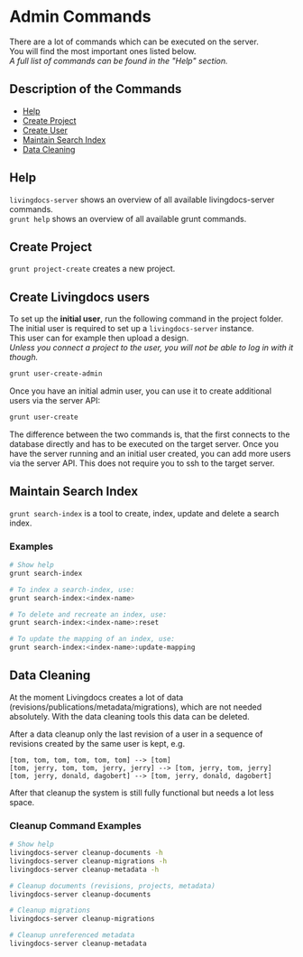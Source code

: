 # Admin Commands

There are a lot of commands which can be executed on the server. <br/>
You will find the most important ones listed below. <br/>
_A full list of commands can be found in the "Help" section._

## Description of the Commands

- [Help](#help)
- [Create Project](#project-create)
- [Create User](#create-users)
- [Maintain Search Index](#search-index)
- [Data Cleaning](#data-cleaning)

## <a name="help">Help</a>

`livingdocs-server` shows an overview of all available livingdocs-server commands.<br/>
`grunt help` shows an overview of all available grunt commands. 

## <a name="project-create">Create Project</a>

`grunt project-create` creates a new project.

## <a name="create-users">Create Livingdocs users</a>

To set up the **initial user**, run the following command in the project folder.<br/>
The initial user is required to set up a `livingdocs-server` instance. <br/>
This user can for example then upload a design. <br/>
_Unless you connect a project to the user, you will not be able to log in with it though._ 

```sh
grunt user-create-admin
```

Once you have an initial admin user, you can use it to create additional users via the server API:

```sh
grunt user-create
```

The difference between the two commands is, that the first connects to the database directly and has to be executed on the target server.
Once you have the server running and an initial user created, you can add more users via the server API. This does not require you to ssh to the target server.

## <a name="search-index">Maintain Search Index</a>

`grunt search-index` is a tool to create, index, update and delete a search index.

### Examples

```bash
# Show help
grunt search-index

# To index a search-index, use:
grunt search-index:<index-name>

# To delete and recreate an index, use:
grunt search-index:<index-name>:reset

# To update the mapping of an index, use:
grunt search-index:<index-name>:update-mapping
```

## <a name="data-cleaning">Data Cleaning</a>

At the moment Livingdocs creates a lot of data (revisions/publications/metadata/migrations), which are not needed absolutely. With the data cleaning tools this data can be deleted.

After a data cleanup only the last revision of a user in a sequence of revisions created by the same user is kept, e.g.

```
[tom, tom, tom, tom, tom, tom] --> [tom]
[tom, jerry, tom, tom, jerry, jerry] --> [tom, jerry, tom, jerry]
[tom, jerry, donald, dagobert] --> [tom, jerry, donald, dagobert]
```

After that cleanup the system is still fully functional but needs a lot less space.

### Cleanup Command Examples

```bash
# Show help
livingdocs-server cleanup-documents -h
livingdocs-server cleanup-migrations -h
livingdocs-server cleanup-metadata -h

# Cleanup documents (revisions, projects, metadata)
livingdocs-server cleanup-documents

# Cleanup migrations
livingdocs-server cleanup-migrations

# Cleanup unreferenced metadata
livingdocs-server cleanup-metadata
```
